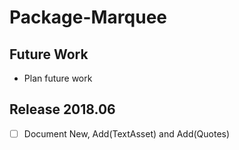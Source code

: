 # Package-Marquee
## Future Work

* Plan future work

## Release 2018.06

* [ ] Document New, Add(TextAsset) and Add(Quotes)


